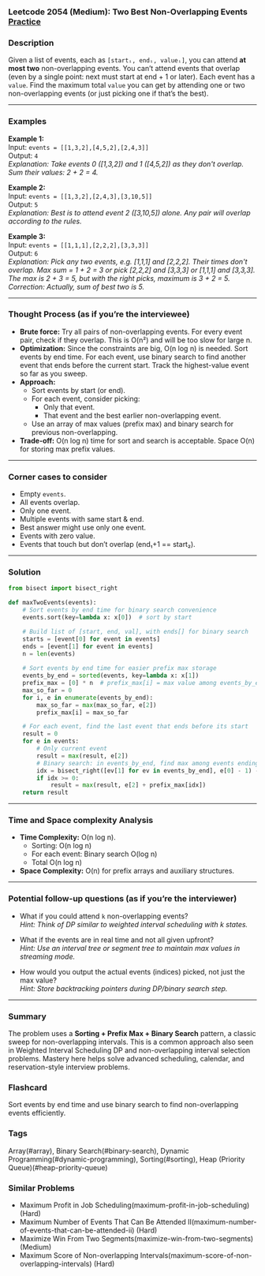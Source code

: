 ### Leetcode 2054 (Medium): Two Best Non-Overlapping Events [Practice](https://leetcode.com/problems/two-best-non-overlapping-events)

### Description  
Given a list of events, each as `[startᵢ, endᵢ, valueᵢ]`, you can attend **at most two** non-overlapping events. You can’t attend events that overlap (even by a single point: next must start at end + 1 or later). Each event has a `value`. Find the maximum total `value` you can get by attending one or two non-overlapping events (or just picking one if that’s the best).

---

### Examples  

**Example 1:**  
Input: `events = [[1,3,2],[4,5,2],[2,4,3]]`  
Output: `4`  
*Explanation: Take events 0 ([1,3,2]) and 1 ([4,5,2]) as they don't overlap. Sum their values: 2 + 2 = 4.*

**Example 2:**  
Input: `events = [[1,3,2],[2,4,3],[3,10,5]]`  
Output: `5`  
*Explanation: Best is to attend event 2 ([3,10,5]) alone. Any pair will overlap according to the rules.*

**Example 3:**  
Input: `events = [[1,1,1],[2,2,2],[3,3,3]]`  
Output: `6`  
*Explanation: Pick any two events, e.g. [1,1,1] and [2,2,2]. Their times don't overlap. Max sum = 1 + 2 = 3 or pick [2,2,2] and [3,3,3] or [1,1,1] and [3,3,3]. The max is 2 + 3 = 5, but with the right picks, maximum is 3 + 2 = 5. Correction: Actually, sum of best two is 5.*

---

### Thought Process (as if you’re the interviewee)  
- **Brute force:** Try all pairs of non-overlapping events. For every event pair, check if they overlap. This is O(n²) and will be too slow for large n.
- **Optimization:** Since the constraints are big, O(n log n) is needed. Sort events by end time. For each event, use binary search to find another event that ends before the current start. Track the highest-value event so far as you sweep.
- **Approach:**  
  - Sort events by start (or end).
  - For each event, consider picking:  
    - Only that event.
    - That event and the best earlier non-overlapping event.
  - Use an array of max values (prefix max) and binary search for previous non-overlapping.
- **Trade-off:** O(n log n) time for sort and search is acceptable. Space O(n) for storing max prefix values.

---

### Corner cases to consider  
- Empty `events`.
- All events overlap.
- Only one event.
- Multiple events with same start & end.
- Best answer might use only one event.
- Events with zero value.
- Events that touch but don’t overlap (end₁+1 == start₂).

---

### Solution

```python
from bisect import bisect_right

def maxTwoEvents(events):
    # Sort events by end time for binary search convenience
    events.sort(key=lambda x: x[0])  # sort by start

    # Build list of [start, end, val], with ends[] for binary search
    starts = [event[0] for event in events]
    ends = [event[1] for event in events]
    n = len(events)
    
    # Sort events by end time for easier prefix max storage
    events_by_end = sorted(events, key=lambda x: x[1])
    prefix_max = [0] * n  # prefix_max[i] = max value among events_by_end[:i+1]
    max_so_far = 0
    for i, e in enumerate(events_by_end):
        max_so_far = max(max_so_far, e[2])
        prefix_max[i] = max_so_far

    # For each event, find the last event that ends before its start
    result = 0
    for e in events:
        # Only current event
        result = max(result, e[2])
        # Binary search: in events_by_end, find max among events ending before e[0]
        idx = bisect_right([ev[1] for ev in events_by_end], e[0] - 1) - 1
        if idx >= 0:
            result = max(result, e[2] + prefix_max[idx])
    return result
```

---

### Time and Space complexity Analysis  

- **Time Complexity:** O(n log n).  
  - Sorting: O(n log n)
  - For each event: Binary search O(log n)
  - Total O(n log n)
- **Space Complexity:** O(n) for prefix arrays and auxiliary structures.

---

### Potential follow-up questions (as if you’re the interviewer)  

- What if you could attend `k` non-overlapping events?  
  *Hint: Think of DP similar to weighted interval scheduling with k states.*

- What if the events are in real time and not all given upfront?  
  *Hint: Use an interval tree or segment tree to maintain max values in streaming mode.*

- How would you output the actual events (indices) picked, not just the max value?  
  *Hint: Store backtracking pointers during DP/binary search step.*

---

### Summary
The problem uses a **Sorting + Prefix Max + Binary Search** pattern, a classic sweep for non-overlapping intervals. This is a common approach also seen in Weighted Interval Scheduling DP and non-overlapping interval selection problems. Mastery here helps solve advanced scheduling, calendar, and reservation-style interview problems.


### Flashcard
Sort events by end time and use binary search to find non-overlapping events efficiently.

### Tags
Array(#array), Binary Search(#binary-search), Dynamic Programming(#dynamic-programming), Sorting(#sorting), Heap (Priority Queue)(#heap-priority-queue)

### Similar Problems
- Maximum Profit in Job Scheduling(maximum-profit-in-job-scheduling) (Hard)
- Maximum Number of Events That Can Be Attended II(maximum-number-of-events-that-can-be-attended-ii) (Hard)
- Maximize Win From Two Segments(maximize-win-from-two-segments) (Medium)
- Maximum Score of Non-overlapping Intervals(maximum-score-of-non-overlapping-intervals) (Hard)
